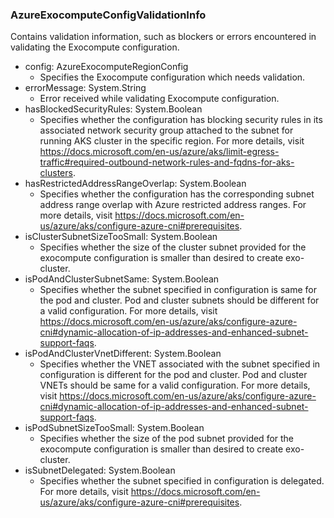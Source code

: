 ### AzureExocomputeConfigValidationInfo
Contains validation information, such as blockers or errors encountered in validating the Exocompute configuration.

- config: AzureExocomputeRegionConfig
  - Specifies the Exocompute configuration which needs validation.
- errorMessage: System.String
  - Error received while validating Exocompute configuration.
- hasBlockedSecurityRules: System.Boolean
  - Specifies whether the configuration has blocking security rules in its associated network security group attached to the subnet for running AKS cluster in the specific region. For more details, visit https://docs.microsoft.com/en-us/azure/aks/limit-egress-traffic#required-outbound-network-rules-and-fqdns-for-aks-clusters.
- hasRestrictedAddressRangeOverlap: System.Boolean
  - Specifies whether the configuration has the corresponding subnet address range overlap with Azure restricted address ranges. For more details, visit https://docs.microsoft.com/en-us/azure/aks/configure-azure-cni#prerequisites.
- isClusterSubnetSizeTooSmall: System.Boolean
  - Specifies whether the size of the cluster subnet provided for the exocompute configuration is smaller than desired to create exo-cluster.
- isPodAndClusterSubnetSame: System.Boolean
  - Specifies whether the subnet specified in configuration is same for the pod and cluster. Pod and cluster subnets should be different for a valid configuration. For more details, visit https://docs.microsoft.com/en-us/azure/aks/configure-azure-cni#dynamic-allocation-of-ip-addresses-and-enhanced-subnet-support-faqs.
- isPodAndClusterVnetDifferent: System.Boolean
  - Specifies whether the VNET associated with the subnet specified in configuration is different for the pod and cluster. Pod and cluster VNETs should be same for a valid configuration. For more details, visit https://docs.microsoft.com/en-us/azure/aks/configure-azure-cni#dynamic-allocation-of-ip-addresses-and-enhanced-subnet-support-faqs.
- isPodSubnetSizeTooSmall: System.Boolean
  - Specifies whether the size of the pod subnet provided for the exocompute configuration is smaller than desired to create exo-cluster.
- isSubnetDelegated: System.Boolean
  - Specifies whether the subnet specified in configuration is delegated. For more details, visit https://docs.microsoft.com/en-us/azure/aks/configure-azure-cni#prerequisites.
